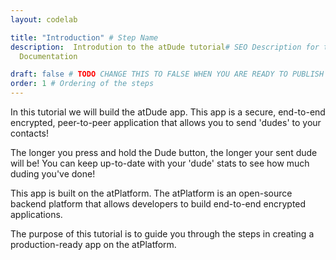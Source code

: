 ```yaml
---
layout: codelab

title: "Introduction" # Step Name
description:  Introdution to the atDude tutorial# SEO Description for this step
  Documentation

draft: false # TODO CHANGE THIS TO FALSE WHEN YOU ARE READY TO PUBLISH THE PAGE
order: 1 # Ordering of the steps
---
```


In this tutorial we will build the atDude app. This app is a secure, end-to-end encrypted, peer-to-peer application that allows you to send 'dudes' to your contacts!

The longer you press and hold the Dude button, the longer your sent dude will be! You can keep up-to-date with your 'dude' stats to see how much duding you've done!

This app is built on the atPlatform. The atPlatform is an open-source backend platform that allows developers to build end-to-end encrypted applications.

The purpose of this tutorial is to guide you through the steps in creating a production-ready app on the atPlatform.

